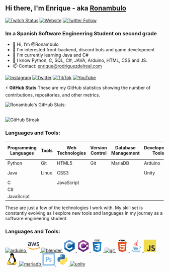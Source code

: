 [Instagram]: https://www.instagram.com/burnedreel/
[Twitter]: https://twitter.com/Ronambulo
[TikTok]: https://www.tiktok.com/@Ronambulo_
[Youtube]: https://www.youtube.com/channel/UC7UvzyArXEhe2yQc0yrR-zQ
[Website]: https://rodriguezdelreal.com/
[Twitch]: https://www.twitch.tv/Ronambulo

## Hi there, I'm Enrique - aka [Ronambulo][Twitch]

[![Twitch Status](https://img.shields.io/twitch/status/ronambulo?color=9146FF&label=Ronambulo_%20twitch&logo=twitch&logoColor=white&style=for-the-badge)][Twitch]
[![Website](https://img.shields.io/website?label=rodriguezdelreal.com&style=for-the-badge&url=https%3A%2F%2Frodriguezdelreal.com/)](https://rodriguezdelreal.com/)
[![Twitter Follow](https://img.shields.io/twitter/follow/ronambulo?color=1DA1F2&logo=twitter&style=for-the-badge)](https://twitter.com/intent/follow?original_referer=https%3A%2F%2Fgithub.com%2Fronambulo&screen_name=ronambulo)


### Im a Spanish Software Engineering Student on second grade

- 👋 Hi, I’m @Ronambulo
- 👀 I'm interested front-backend, discord bots and game development
- 🌱 I'm currently learning Java and C#
- 🌳 I know Python, C, SQL, C#, JAVA, Arduino, HTML, CSS and JS.
- 📫 Contact: [enrique@rodriguezdelreal.com](mailto:enrique@rodriguezdelreal.com)

[![Instagram](https://img.shields.io/badge/-Instagram-%23E4405F?style=for-the-badge&logo=instagram&logoColor=white)](https://www.instagram.com/burnedreel/)
[![Twitter](https://img.shields.io/badge/-Twitter-%231DA1F2?style=for-the-badge&logo=twitter&logoColor=white)](https://twitter.com/Ronambulo)
[![TikTok](https://img.shields.io/badge/-TikTok-%23000000?style=for-the-badge&logo=tiktok&logoColor=white)](https://www.tiktok.com/@Ronambulo_)
[![YouTube](https://img.shields.io/badge/-YouTube-%23FF0000?style=for-the-badge&logo=youtube&logoColor=white)](https://www.youtube.com/channel/UC7UvzyArXEhe2yQc0yrR-zQ)

:zap: **GitHub Stats**
These are my GitHub statistics showing the number of contributions, repositories, and other metrics.

  <img align="left" alt="Ronambulo's GitHub Stats:" src="https://github-readme-stats.vercel.app/api?username=Ronambulo&count_private=true&show_icons=true&hide_border=true&icon_color=FFFFFF&text_color=e4e6e6&bg_color=303238&title_color=019a01&rank_icon=github" />
  
<br>&nbsp;&nbsp;&nbsp;</br>

![GitHub Streak](https://streak-stats.demolab.com?user=ronambulo&theme=dark&hide_border=true&background=303238&ring=004932&fire=01DD00&currStreakLabel=019A01)


<h3 align="left">Languages and Tools:</h3>

| **Programming Languages** | **Tools**           | **Web Technologies** | **Version Control** | **Database Management** | **Development Tools** | **Cloud Services** | **Design and Multimedia** | **Operating Systems** |
| -------------------------- | ------------------- | --------------------- | --------------------- | ----------------------- | ---------------------- | ------------------- | -------------------------- | ---------------------- |
| Python                     | Git                 | HTML5                 | Git                 | MariaDB                 | Arduino                | AWS               | Blender                    | Linux                |
| Java                       | Linux               | CSS3                  |                     |                         | Unity                  |                   | Adobe Photoshop            |                      |
| C                          |                     | JavaScript            |                     |                         |                        |                   |                            |                      |
| C#                         |                     |                       |                     |                         |                        |                   |                            |                      |
| JavaScript                 |                     |                       |                     |                         |                        |                   |                            |                      |

These are just a few of the technologies I work with. My skill set is constantly evolving as I explore new tools and languages in my journey as a software engineering student.






<h3 align="left">Languages and Tools:</h3>
<p align="left"> <a href="https://www.arduino.cc/" target="_blank" rel="noreferrer"> <img src="https://cdn.worldvectorlogo.com/logos/arduino-1.svg" alt="arduino" width="40" height="40"/> </a> <a href="https://aws.amazon.com" target="_blank" rel="noreferrer"> <img src="https://raw.githubusercontent.com/devicons/devicon/master/icons/amazonwebservices/amazonwebservices-original-wordmark.svg" alt="aws" width="40" height="40"/> </a> <a href="https://www.blender.org/" target="_blank" rel="noreferrer"> <img src="https://download.blender.org/branding/community/blender_community_badge_white.svg" alt="blender" width="40" height="40"/> </a> <a href="https://www.cprogramming.com/" target="_blank" rel="noreferrer"> <img src="https://raw.githubusercontent.com/devicons/devicon/master/icons/c/c-original.svg" alt="c" width="40" height="40"/> </a> <a href="https://www.w3schools.com/cs/" target="_blank" rel="noreferrer"> <img src="https://raw.githubusercontent.com/devicons/devicon/master/icons/csharp/csharp-original.svg" alt="csharp" width="40" height="40"/> </a> <a href="https://www.w3schools.com/css/" target="_blank" rel="noreferrer"> <img src="https://raw.githubusercontent.com/devicons/devicon/master/icons/css3/css3-original-wordmark.svg" alt="css3" width="40" height="40"/> </a> <a href="https://git-scm.com/" target="_blank" rel="noreferrer"> <img src="https://www.vectorlogo.zone/logos/git-scm/git-scm-icon.svg" alt="git" width="40" height="40"/> </a> <a href="https://www.w3.org/html/" target="_blank" rel="noreferrer"> <img src="https://raw.githubusercontent.com/devicons/devicon/master/icons/html5/html5-original-wordmark.svg" alt="html5" width="40" height="40"/> </a> <a href="https://www.java.com" target="_blank" rel="noreferrer"> <img src="https://raw.githubusercontent.com/devicons/devicon/master/icons/java/java-original.svg" alt="java" width="40" height="40"/> </a> <a href="https://developer.mozilla.org/en-US/docs/Web/JavaScript" target="_blank" rel="noreferrer"> <img src="https://raw.githubusercontent.com/devicons/devicon/master/icons/javascript/javascript-original.svg" alt="javascript" width="40" height="40"/> </a> <a href="https://www.linux.org/" target="_blank" rel="noreferrer"> <img src="https://raw.githubusercontent.com/devicons/devicon/master/icons/linux/linux-original.svg" alt="linux" width="40" height="40"/> </a> <a href="https://mariadb.org/" target="_blank" rel="noreferrer"> <img src="https://www.vectorlogo.zone/logos/mariadb/mariadb-icon.svg" alt="mariadb" width="40" height="40"/> </a> <a href="https://www.photoshop.com/en" target="_blank" rel="noreferrer"> <img src="https://raw.githubusercontent.com/devicons/devicon/master/icons/photoshop/photoshop-line.svg" alt="photoshop" width="40" height="40"/> </a> <a href="https://www.python.org" target="_blank" rel="noreferrer"> <img src="https://raw.githubusercontent.com/devicons/devicon/master/icons/python/python-original.svg" alt="python" width="40" height="40"/> </a> <a href="https://unity.com/" target="_blank" rel="noreferrer"> <img src="https://www.vectorlogo.zone/logos/unity3d/unity3d-icon.svg" alt="unity" width="40" height="40"/> </a> </p>



